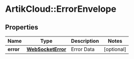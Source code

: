 # ArtikCloud::ErrorEnvelope

## Properties
Name | Type | Description | Notes
------------ | ------------- | ------------- | -------------
**error** | [**WebSocketError**](WebSocketError.md) | Error Data | [optional] 


